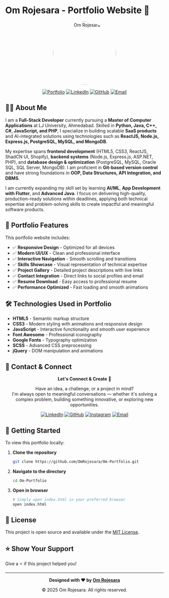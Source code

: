 # Om Rojesara - Portfolio Website 🚀

<div align="center">
  <img src="images/profile.jpg" alt="Om Rojesara" width="200" style="border-radius: 50%;"/>
  
  [![Portfolio](https://img.shields.io/badge/Portfolio-Live-brightgreen?style=for-the-badge&logo=github)](https://omrojesara.github.io)
  [![LinkedIn](https://img.shields.io/badge/LinkedIn-Connect-blue?style=for-the-badge&logo=linkedin)](https://www.linkedin.com/in/omrojesara/)
  [![GitHub](https://img.shields.io/badge/GitHub-Follow-black?style=for-the-badge&logo=github)](https://github.com/OmRojesara)
  [![Email](https://img.shields.io/badge/Email-Contact-red?style=for-the-badge&logo=gmail)](mailto:rojesaraom1@gmail.com)
</div>

## 👨‍💻 About Me

I am a **Full-Stack Developer** currently pursuing a **Master of Computer Applications** at LJ University, Ahmedabad. Skilled in **Python, Java, C++, C#, JavaScript, and PHP**, I specialize in building scalable **SaaS products** and AI-integrated solutions using technologies such as **ReactJS, Node.js, Express.js, PostgreSQL, MySQL, and MongoDB**.

My expertise spans **frontend development** (HTML5, CSS3, ReactJS, ShadCN UI, Shopify), **backend systems** (Node.js, Express.js, ASP.NET, PHP), and **database design & optimization** (PostgreSQL, MySQL, Oracle SQL, SQL Server, MongoDB). I am proficient in **Git-based version control** and have strong foundations in **OOP, Data Structures, API Integration, and DBMS**.

I am currently expanding my skill set by learning **AI/ML**, **App Development with Flutter**, and **Advanced Java**. I focus on delivering high-quality, production-ready solutions within deadlines, applying both technical expertise and problem-solving skills to create impactful and meaningful software products.

## 🌟 Portfolio Features

This portfolio website includes:

- ✅ **Responsive Design** - Optimized for all devices
- ✅ **Modern UI/UX** - Clean and professional interface
- ✅ **Interactive Navigation** - Smooth scrolling and transitions
- ✅ **Skills Showcase** - Visual representation of technical expertise
- ✅ **Project Gallery** - Detailed project descriptions with live links
- ✅ **Contact Integration** - Direct links to social profiles and email
- ✅ **Resume Download** - Easy access to professional resume
- ✅ **Performance Optimized** - Fast loading and smooth animations

## 🛠️ Technologies Used in Portfolio

- **HTML5** - Semantic markup structure
- **CSS3** - Modern styling with animations and responsive design
- **JavaScript** - Interactive functionality and smooth user experience
- **Font Awesome** - Professional iconography
- **Google Fonts** - Typography optimization
- **SCSS** - Advanced CSS preprocessing
- **jQuery** - DOM manipulation and animations

## 📱 Contact & Connect

<div align="center">

**Let's Connect & Create** 🚀

Have an idea, a challenge, or a project in mind?  
I'm always open to meaningful conversations — whether it's solving a complex problem, building something innovative, or exploring new opportunities.

[![LinkedIn](https://img.shields.io/badge/LinkedIn-Connect-blue?style=for-the-badge&logo=linkedin)](https://www.linkedin.com/in/omrojesara/)
[![GitHub](https://img.shields.io/badge/GitHub-Follow-black?style=for-the-badge&logo=github)](https://github.com/OmRojesara)
[![Instagram](https://img.shields.io/badge/Instagram-Follow-pink?style=for-the-badge&logo=instagram)](https://www.instagram.com/om_soni_916/)
[![Email](https://img.shields.io/badge/Email-Contact-red?style=for-the-badge&logo=gmail)](mailto:rojesaraom1@gmail.com)

</div>


## 🚀 Getting Started

To view this portfolio locally:

1. **Clone the repository**
   ```bash
   git clone https://github.com/OmRojesara/Om-Portfolio.git
   ```

2. **Navigate to the directory**
   ```bash
   cd Om-Portfolio
   ```

3. **Open in browser**
   ```bash
   # Simply open index.html in your preferred browser
   open index.html
   ```

## 📝 License

This project is open source and available under the [MIT License](LICENSE).

## ⭐ Show Your Support

Give a ⭐️ if this project helped you!

---

<div align="center">
  <p><strong>Designed with ❤️ by <a href="https://github.com/OmRojesara">Om Rojesara</a></strong></p>
  <p>© 2025 Om Rojesara. All rights reserved.</p>
</div>